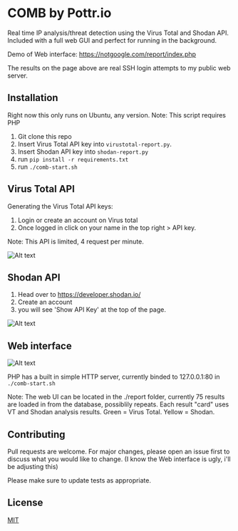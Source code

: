 # COMB by Pottr.io
Real time IP analysis/threat detection using the Virus Total and Shodan API. Included with a full web GUI and perfect for running in the background. 

Demo of Web interface: https://notgoogle.com/report/index.php

The results on the page above are real SSH login attempts to my public web server.

## Installation


Right now this only runs on Ubuntu, any version.
Note: This script requires PHP
 
1. Git clone this repo
2. Insert Virus Total API key into ` virustotal-report.py `.
3. Insert Shodan API key into `shodan-report.py` 
4. run `pip install -r requirements.txt`
5. run `./comb-start.sh`


## Virus Total API
Generating the Virus Total API keys: 
1. Login or create an account on Virus total
2. Once logged in click on your name in the top right > API key.

Note: This API is limited, 4 request per minute.


![Alt text](https://i.imgur.com/fa83tXm.png)

## Shodan API 
1. Head over to https://developer.shodan.io/ 
2. Create an account
3. you will see 'Show API Key' at the top of the page.

![Alt text](https://i.imgur.com/kDYS08W.png)

## Web interface

![Alt text](https://i.imgur.com/7nelWAH.png)

PHP has a built in simple HTTP server, currently binded to 127.0.0.1:80 in  `./comb-start.sh` 

Note: The web UI can be located in the ./report folder, currently 75 results are loaded in from the database, possiblily repeats. Each result "card" uses VT and Shodan analysis results. Green = Virus Total. Yellow = Shodan.

## Contributing
Pull requests are welcome. For major changes, please open an issue first to discuss what you would like to change. (I know the Web interface is ugly, i'll be adjusting this) 

Please make sure to update tests as appropriate.

## License
[MIT](https://choosealicense.com/licenses/mit/)
